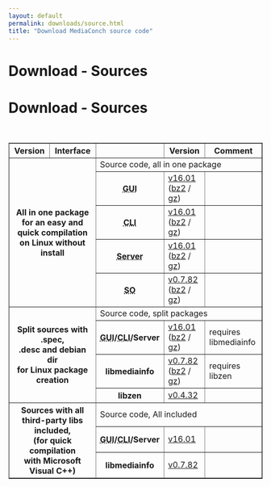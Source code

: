 ```yaml
---
layout: default
permalink: downloads/source.html
title: "Download MediaConch source code"
---
```


# Download - Sources

<section id="Sources"></section>

<h1>Download - Sources</h1>
<br />

<table border="1">
<tr class="table-header">
    <th>Version</th>
    <th>Interface</th>
    <th>&nbsp;</th>
    <th>Version</th>
    <th>Comment</th>
</tr>
<tr>
    <th rowspan="5" colspan="2">All in one package<br /> for an easy and quick compilation<br /> on Linux without install</th>
    <td class="table-OS" colspan="3" id="AllInOne">Source code, all in one package</td>
</tr>
<tr>
    <th><abbr title="Graphical User Interface">GUI</abbr></th>
    <td><a href="https://mediaarea.net/download/binary/mediaconch-gui/16.01/MediaConch_GUI_16.01_GNU_FromSource.tar.xz">v16.01</a> (<a href="https://mediaarea.net/download/binary/mediaconch-gui/16.01/MediaConch_GUI_16.01_GNU_FromSource.tar.bz2">bz2</a> / <a href="https://mediaarea.net/download/binary/mediaconch-gui/16.01/MediaConch_GUI_16.01_GNU_FromSource.tar.gz">gz</a>)</td>
    <td>&nbsp;</td>
</tr>
<tr>
    <th><abbr title="Command Line Interface">CLI</abbr></th>
    <td><a href="https://mediaarea.net/download/binary/mediaconch/16.01/MediaConch_CLI_16.01_GNU_FromSource.tar.xz">v16.01</a> (<a href="https://mediaarea.net/download/binary/mediaconch/16.01/MediaConch_CLI_16.01_GNU_FromSource.tar.bz2">bz2</a> / <a href="https://mediaarea.net/download/binary/mediaconch/16.01/MediaConch_CLI_16.01_GNU_FromSource.tar.gz">gz</a>)</td>
    <td>&nbsp;</td>
</tr>
<tr>
    <th><abbr title="Server">Server</abbr></th>
    <td><a href="https://mediaarea.net/download/binary/mediaconch-server/16.01/MediaConch_Server_16.01_GNU_FromSource.tar.xz">v16.01</a> (<a href="https://mediaarea.net/download/binary/mediaconch-server/16.01/MediaConch_Server_16.01_GNU_FromSource.tar.bz2">bz2</a> / <a href="https://mediaarea.net/download/binary/mediaconch-server/16.01/MediaConch_Server_16.01_GNU_FromSource.tar.gz">gz</a>)</td>
    <td>&nbsp;</td>
</tr>
<tr>
    <th><abbr title="Shared Object">SO</abbr></th>
    <td><a href="https://mediaarea.net/download/binary/libmediainfo0/0.7.82/MediaInfo_DLL_0.7.82_GNU_FromSource.tar.xz">v0.7.82</a> (<a href="https://mediaarea.net/download/binary/libmediainfo0/0.7.82/MediaInfo_DLL_0.7.82_GNU_FromSource.tar.bz2">bz2</a> / <a href="https://mediaarea.net/download/binary/libmediainfo0/0.7.82/MediaInfo_DLL_0.7.82_GNU_FromSource.tar.gz">gz</a>)</td>
    <td>&nbsp;</td>
</tr>
<tr>
    <th rowspan="4" colspan="2">Split sources with .spec,<br />.desc and debian dir<br /> for Linux package creation</th>
    <td class="table-OS" colspan="3" id="Split">Source code, split packages</td>
</tr>
<tr>
    <th><abbr title="Graphical User Interface">GUI</abbr>/<abbr title="Command Line Interface">CLI</abbr>/Server</th>
    <td><a href="https://mediaarea.net/download/source/mediaconch/16.01/mediaconch_16.01.tar.xz">v16.01</a> (<a href="https://mediaarea.net/download/source/mediaconch/16.01/mediaconch_16.01.tar.bz2">bz2</a> / <a href="https://mediaarea.net/download/source/mediaconch/16.01/mediaconch_16.01.tar.gz">gz</a>)</td>
    <td>requires libmediainfo</td>
</tr>
<tr>
    <th>libmediainfo</th>
    <td><a href="https://mediaarea.net/download/source/libmediainfo/0.7.82/libmediainfo_0.7.82.tar.xz">v0.7.82</a> (<a href="https://mediaarea.net/download/source/libmediainfo/0.7.82/libmediainfo_0.7.82.tar.bz2">bz2</a> / <a href="https://mediaarea.net/download/source/libmediainfo/0.7.82/libmediainfo_0.7.82.tar.gz">gz</a>)</td>
    <td>requires libzen</td>
</tr>
<tr>
    <th>libzen</th>
    <td><a href="https://mediaarea.net/download/source/libzen/0.4.32/libzen_0.4.32.tar.bz2">v0.4.32</a></td>
    <td>&nbsp;</td>
</tr>
<tr>
    <th rowspan="3" colspan="2">Sources with all<br />third-party libs included,<br />(for quick compilation<br />with Microsoft Visual C++)</th>
    <td class="table-OS" colspan="3" id="Split">Source code, All included</td>
</tr>
<tr>
    <th><abbr title="Graphical User Interface">GUI</abbr>/<abbr title="Command Line Interface">CLI</abbr>/Server</th>
    <td><a href="https://mediaarea.net/download/source/mediaconch/16.01/mediaconch_16.01_AllInclusive.7z">v16.01</a></td>
    <td>&nbsp;</td>
</tr>
<tr>
    <th>libmediainfo</th>
    <td><a href="https://mediaarea.net/download/source/libmediainfo/0.7.82/libmediainfo_0.7.82_AllInclusive.7z">v0.7.82</a></td>
    <td>&nbsp;</td>
</tr>
</table>
